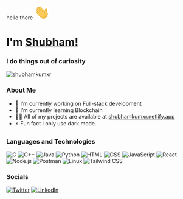 <p>hello there <img src="https://raw.githubusercontent.com/ABSphreak/ABSphreak/master/gifs/Hi.gif" width="40px"></p>

# I'm [Shubham!](https://www.google.com/search?q=shubhamkumar) 

<h3>I do things out of curiosity</h3>
<p align="left"> <img src="https://komarev.com/ghpvc/?username=shubhamkumxr&label=Profile%20views&color=0e75b6&style=flat" alt="shubhamkumxr" /> </p>

### About Me 

- 🔭 I’m currently working on Full-stack development
- 🌱 I’m currently learning Blockchain
- 👨‍💻 All of my projects are available at [shubhamkumxr.netlify.app](https://shubhamkumxr.netlify.app/)
- ⚡ Fun fact I only use dark mode.

### Languages and Technologies

![C](https://img.shields.io/badge/C-00599C?style=for-the-badge&logo=c&logoColor=white)
![C++](https://img.shields.io/badge/C++-00599C?style=for-the-badge&logo=c%2B%2B&logoColor=white)
![Java](https://img.shields.io/badge/Java-007396?style=for-the-badge&logo=java&logoColor=white)
![Python](https://img.shields.io/badge/Python-3776AB?style=for-the-badge&logo=python&logoColor=white)
![HTML](https://img.shields.io/badge/HTML5-E34F26?style=for-the-badge&logo=html5&logoColor=white)
![CSS](https://img.shields.io/badge/CSS3-1572B6?style=for-the-badge&logo=css3&logoColor=white)
![JavaScript](https://img.shields.io/badge/JavaScript-F7DF1E?style=for-the-badge&logo=javascript&logoColor=black)
![React](https://img.shields.io/badge/React-20232A?style=for-the-badge&logo=react&logoColor=61DAFB)
![Node.js](https://img.shields.io/badge/Node.js-339933?style=for-the-badge&logo=nodedotjs&logoColor=white)
![Postman](https://img.shields.io/badge/Postman-FF6C37?style=for-the-badge&logo=postman&logoColor=white)
![Linux](https://img.shields.io/badge/Linux-FCC624?style=for-the-badge&logo=linux&logoColor=black)
![Tailwind CSS](https://img.shields.io/badge/Tailwind_CSS-38B2AC?style=for-the-badge&logo=tailwind-css&logoColor=white)

### Socials

[![Twitter](https://img.shields.io/badge/Twitter-1DA1F2?style=for-the-badge&logo=twitter&logoColor=white)](https://twitter.com/shubhamkumxr)
[![LinkedIn](https://img.shields.io/badge/LinkedIn-0077B5?style=for-the-badge&logo=linkedin&logoColor=white)](https://linkedin.com/in/shubhamkumxr)
